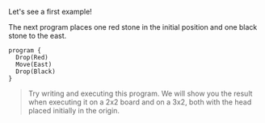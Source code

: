 Let's see a first example!
 
The next program places one red stone in the initial position and one black stone to the east.

```gobstones
program {
  Drop(Red)
  Move(East)
  Drop(Black)
}
```

> Try writing and executing this program. We will show you the result when executing it on a 2x2 board and on a 3x2, both with the head placed initially in the origin.
